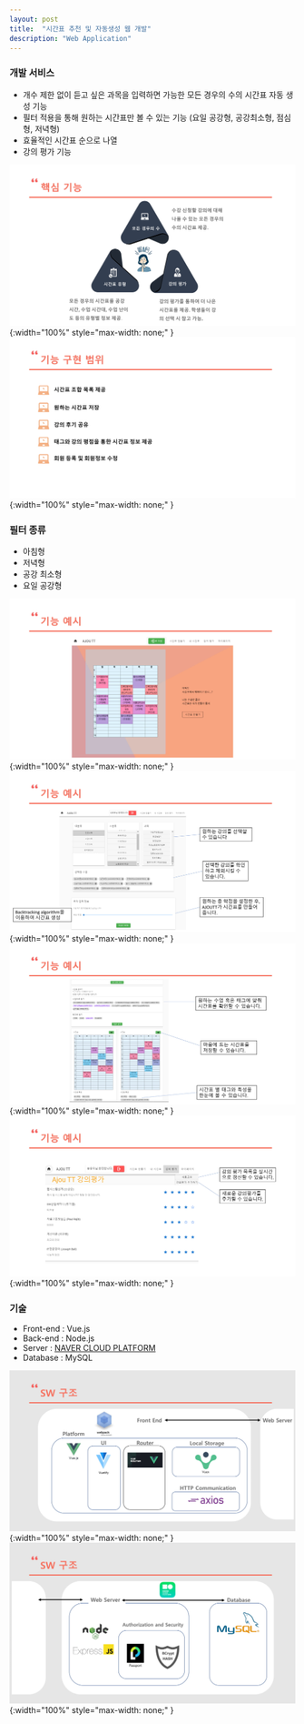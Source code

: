 ```yaml
---
layout: post
title:  "시간표 추천 및 자동생성 웹 개발"
description: "Web Application"
---
```

### 개발 서비스
- 개수 제한 없이 듣고 싶은 과목을 입력하면 가능한 모든 경우의 수의 시간표 자동 생성 기능
- 필터 적용을 통해 원하는 시간표만 볼 수 있는 기능 (요일 공강형, 공강최소형, 점심형, 저녁형)
- 효율적인 시간표 순으로 나열 
- 강의 평가 기능

![tt04](/assets/image/timeTable/tt_04.jpg){:width="100%" style="max-width: none;" }
![tt05](/assets/image/timeTable/tt_05.jpg){:width="100%" style="max-width: none;" }

### 필터 종류
- 아침형
- 저녁형
- 공강 최소형
- 요일 공강형

![tt08](/assets/image/timeTable/tt_08.jpg){:width="100%" style="max-width: none;" }
![tt09](/assets/image/timeTable/tt_09.jpg){:width="100%" style="max-width: none;" }
![tt10](/assets/image/timeTable/tt_10.jpg){:width="100%" style="max-width: none;" }
![tt11](/assets/image/timeTable/tt_11.jpg){:width="100%" style="max-width: none;" }

### 기술
- Front-end : Vue.js
- Back-end : Node.js
- Server : [NAVER CLOUD PLATFORM](https://www.ncloud.com/)
- Database : MySQL

![tt06](/assets/image/timeTable/tt_06.jpg){:width="100%" style="max-width: none;" }
![tt07](/assets/image/timeTable/tt_07.jpg){:width="100%" style="max-width: none;" }
